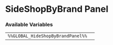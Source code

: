 # SideShopByBrand Panel

### Available Variables
|||
|---|---|
| `%%GLOBAL_HideShopByBrandPanel%%` |
